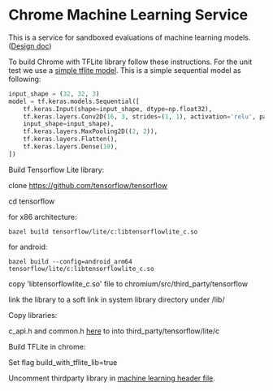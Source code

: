 # Chrome Machine Learning Service

This is a service for sandboxed evaluations of machine learning models.
([Design doc](https://docs.google.com/document/d/1i5uSTFe3uKwHifVQ0aFs6kYfsGlCt_ZGCiOgqcYM0Tg/edit?usp=sharing))


To build Chrome with TFLite library follow these instructions. For the unit test we use a [simple tflite model](//components/test/data/optimization_guide/simple_test.tflite). This is a simple sequential model as following:

```python
input_shape = (32, 32, 3)
model = tf.keras.models.Sequential([
    tf.keras.Input(shape=input_shape, dtype=np.float32),
    tf.keras.layers.Conv2D(16, 3, strides=(1, 1), activation='relu', padding='same',
    input_shape=input_shape),
    tf.keras.layers.MaxPooling2D((2, 2)),
    tf.keras.layers.Flatten(),
    tf.keras.layers.Dense(10),
])
```

Build Tensorflow Lite library:

  clone https://github.com/tensorflow/tensorflow

  cd tensorflow

  for x86 architecture:

    bazel build tensorflow/lite/c:libtensorflowlite_c.so

  for android:

    bazel build --config=android_arm64 tensorflow/lite/c:libtensorflowlite_c.so

  copy 'libtensorflowlite_c.so' file to chromium/src/third_party/tensorflow

  link the library to a soft link in system library directory under /lib/

Copy libraries:

  c_api.h and common.h [here](https://github.com/tensorflow/tensorflow/tree/master/tensorflow/lite/c) to into third_party/tensorflow/lite/c

Build TFLite in chrome:

  Set flag build_with_tflite_lib=true

  Uncomment thirdparty library in [machine learning header file](./machine_learning_tflite_predictor.h).
